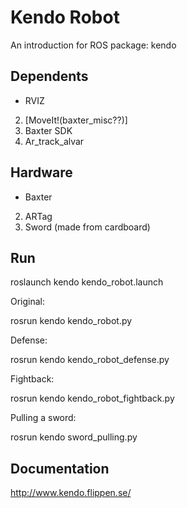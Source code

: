 # Kendo Robot
An introduction for ROS package: kendo

## Dependents

* RVIZ
2. [MoveIt!(baxter_misc??)]
3. Baxter SDK
4. Ar_track_alvar

## Hardware

* Baxter
2. ARTag
3. Sword (made from cardboard)

## Run

roslaunch kendo kendo_robot.launch 

Original:

rosrun kendo kendo_robot.py

Defense:

rosrun kendo kendo_robot_defense.py

Fightback:

rosrun kendo kendo_robot_fightback.py

Pulling a sword:

rosrun kendo sword_pulling.py

## Documentation

http://www.kendo.flippen.se/


